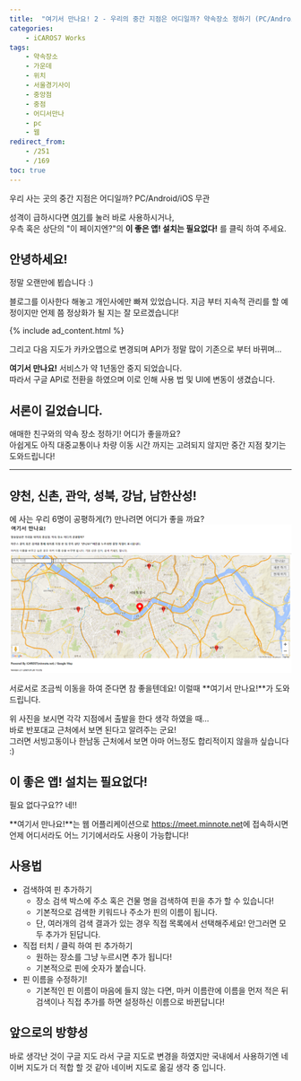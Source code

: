 ```yaml
---
title:  "여기서 만나요! 2 - 우리의 중간 지점은 어디일까? 약속장소 정하기 (PC/Android/Web/iOS)"
categories:
    - iCAROS7 Works
tags:
    - 약속장소
    - 가운데
    - 위치
    - 서울경기사이
    - 중앙점
    - 중점
    - 어디서만나
    - pc
    - 웹
redirect_from:
    - /251
    - /169
toc: true
---
```

우리 사는 곳의 중간 지점은 어디일까? PC/Android/iOS 무관

성격이 급하시다면 <a href="https://meet.minnote.net/" target="_blank">여기</a>를 눌러 바로 사용하시거나,   
우측 혹은 상단의 "이 페이지엔?"의 **이 좋은 앱! 설치는 필요없다!** 를 클릭 하여 주세요.

## 안녕하세요!
정말 오랜만에 뵙습니다 :)

블로그를 이사한다 해놓고 개인사에만 빠져 있었습니다. 지금 부터 지속적 관리를 할 예정이지만 언제 쯤 정상화가 될 지는 잘 모르겠습니다!

{% include ad_content.html %}

그리고 다음 지도가 카카오맵으로 변경되며 API가 정말 많이 기존으로 부터 바뀌며...

**여기서 만나요!** 서비스가 약 1년동안 중지 되었습니다.   
따라서 구글 API로 전환을 하였으며 이로 인해 사용 법 및 UI에 변동이 생겼습니다.

## 서론이 길었습니다.
애매한 친구와의 약속 장소 정하기! 어디가 좋을까요?   
아쉽게도 아직 대중교통이나 차량 이동 시간 까지는 고려되지 않지만 중간 지점 찾기는 도와드립니다!

<hr/>

## 양천, 신촌, 관악, 성북, 강남, 남한산성!
에 사는 우리 6명이 공평하게(?) 만나려면 어디가 좋을 까요?
![](/assets/2021-01-20-Meet-Here-v2/main.png)

서로서로 조금씩 이동을 하여 준다면 참 좋을텐데요! 이럴때 **여기서 만나요!**가 도와드립니다.

위 사진을 보시면 각각 지점에서 출발을 한다 생각 하였을 때...   
바로 반포대교 근처에서 보면 된다고 알려주는 군요!   
그러면 서빙고동이나 한남동 근처에서 보면 아마 어느정도 합리적이지 않을까 싶습니다 :)

## 이 좋은 앱! 설치는 필요없다!
필요 없다구요?? 네!!

**여기서 만나요!**는 웹 어플리케이션으로 <a href="https://meet.minnote.net/" target="_blank">https://meet.minnote.net</a>에 접속하시면 언제 어디서라도 어느 기기에서라도 사용이 가능합니다!

## 사용법
- 검색하여 핀 추가하기
  - 장소 검색 박스에 주소 혹은 건물 명을 검색하여 핀을 추가 할 수 있습니다!
  - 기본적으로 검색한 키워드나 주소가 핀의 이름이 됩니다.
  - 단, 여러개의 검색 결과가 있는 경우 직접 목록에서 선택해주세요! 안그러면 모두 추가가 된답니다.
- 직접 터치 / 클릭 하여 핀 추가하기
  - 원하는 장소를 그냥 누르시면 추가 됩니다!
  - 기본적으로 핀에 숫자가 붙습니다.
- 핀 이름을 수정하기!
  - 기본적인 핀 이름이 마음에 들지 않는 다면, 마커 이름란에 이름을 먼저 적은 뒤 검색이나 직접 추가를 하면 설정하신 이름으로 바뀐답니다!

## 앞으로의 방향성
바로 생각난 것이 구글 지도 라서 구글 지도로 변경을 하였지만 국내에서 사용하기엔 네이버 지도가 더 적합 할 것 같아 네이버 지도로 옮길 생각 중 입니다.